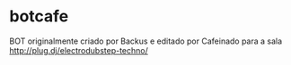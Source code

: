 botcafe
=======
BOT originalmente criado por Backus e editado por Cafeinado para a sala http://plug.dj/electrodubstep-techno/
